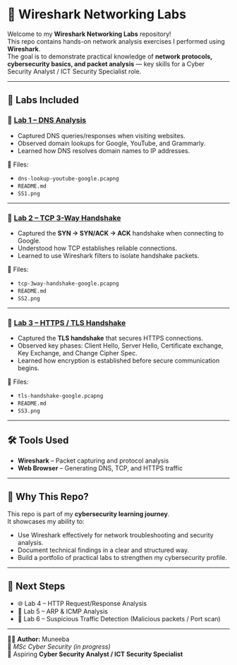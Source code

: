 # 🧪 Wireshark Networking Labs

Welcome to my **Wireshark Networking Labs** repository!  
This repo contains hands-on network analysis exercises I performed using **Wireshark**.  
The goal is to demonstrate practical knowledge of **network protocols, cybersecurity basics, and packet analysis** — key skills for a Cyber Security Analyst / ICT Security Specialist role.  

---

## 📂 Labs Included

### 🔹 [Lab 1 – DNS Analysis](Lab1-DNS-Analysis/README.md)
- Captured DNS queries/responses when visiting websites.
- Observed domain lookups for Google, YouTube, and Grammarly.
- Learned how DNS resolves domain names to IP addresses.

📁 Files:  
- `dns-lookup-youtube-google.pcapng`  
- `README.md`  
- `SS1.png`

---

### 🔹 [Lab 2 – TCP 3-Way Handshake](Lab2-TCP3-Way-Handshake/README.md)
- Captured the **SYN → SYN/ACK → ACK** handshake when connecting to Google.
- Understood how TCP establishes reliable connections.
- Learned to use Wireshark filters to isolate handshake packets.

📁 Files:  
- `tcp-3way-handshake-google.pcapng`  
- `README.md`  
- `SS2.png`

---

### 🔹 [Lab 3 – HTTPS / TLS Handshake](Lab3-HTTPS-TLS-Handshake/README.md)
- Captured the **TLS handshake** that secures HTTPS connections.
- Observed key phases: Client Hello, Server Hello, Certificate exchange, Key Exchange, and Change Cipher Spec.
- Learned how encryption is established before secure communication begins.

📁 Files:  
- `tls-handshake-google.pcapng`  
- `README.md`  
- `SS3.png`

---

## 🛠 Tools Used
- **Wireshark** – Packet capturing and protocol analysis  
- **Web Browser** – Generating DNS, TCP, and HTTPS traffic  

---

## 🌟 Why This Repo?
This repo is part of my **cybersecurity learning journey**.  
It showcases my ability to:  
- Use Wireshark effectively for network troubleshooting and security analysis.  
- Document technical findings in a clear and structured way.  
- Build a portfolio of practical labs to strengthen my cybersecurity profile.  

---

## 🚀 Next Steps
- 🌐 Lab 4 – HTTP Request/Response Analysis  
- 📡 Lab 5 – ARP & ICMP Analysis  
- 🔎 Lab 6 – Suspicious Traffic Detection (Malicious packets / Port scan)  

---

👩‍💻 **Author:** Muneeba  
📌 *MSc Cyber Security (in progress)*  
📌 Aspiring **Cyber Security Analyst / ICT Security Specialist**  
